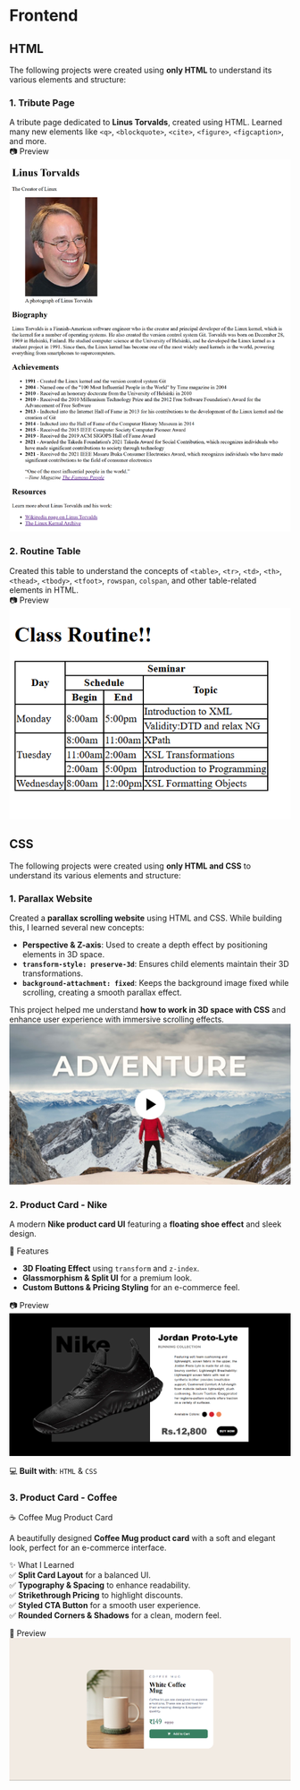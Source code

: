 # Frontend

## HTML
The following projects were created using **only HTML** to understand its various elements and structure:  

###  1. Tribute Page  
A tribute page dedicated to **Linus Torvalds**, created using HTML. Learned many new elements like `<q>`, `<blockquote>`, `<cite>`, `<figure>`, `<figcaption>`, and more.  
📷 Preview  
![Tribute Page Preview](./01.html/01.tribute%20page/source/TributePageSS.png)

### 2. Routine Table 
Created this table to understand the concepts of `<table>`, `<tr>`, `<td>`, `<th>`, `<thead>`, `<tbody>`, `<tfoot>`, `rowspan`, `colspan`, and other table-related elements in HTML.  
📷 Preview  
![Table Routine](./01.html/02.routine%20table/tableSS.png)

## CSS
The following projects were created using **only HTML and CSS** to understand its various elements and structure:  
###  1. Parallax Website
Created a **parallax scrolling website** using HTML and CSS. While building this, I learned several new concepts:  

- **Perspective & Z-axis**: Used to create a depth effect by positioning elements in 3D space.  
- **`transform-style: preserve-3d`**: Ensures child elements maintain their 3D transformations.  
- **`background-attachment: fixed`**: Keeps the background image fixed while scrolling, creating a smooth parallax effect.  

This project helped me understand **how to work in 3D space with CSS** and enhance user experience with immersive scrolling effects.  
[![🎥 Watch Video](./02.CSS/01.Parallax%20Website/source/Untitled%20design.jpg)](https://youtu.be/Z9pSyJH4a4E?si=_Ye48QumedoZGjyU)


###  2. Product Card - Nike

A modern **Nike product card UI** featuring a **floating shoe effect** and sleek design.  

 🚀 Features  
- **3D Floating Effect** using `transform` and `z-index`.  
- **Glassmorphism & Split UI** for a premium look.  
- **Custom Buttons & Pricing Styling** for an e-commerce feel.  

 📷 Preview  
![Nike Product Card](./02.CSS/02.Product%20Card%20-%20Nike/source/image.png)  

💻 **Built with**: `HTML` & `CSS`
###  3. Product Card - Coffee
 ☕ Coffee Mug Product Card  

A beautifully designed **Coffee Mug product card** with a soft and elegant look, perfect for an e-commerce interface.  

 ✨ What I Learned  
✅ **Split Card Layout** for a balanced UI.  
✅ **Typography & Spacing** to enhance readability.  
✅ **Strikethrough Pricing** to highlight discounts.  
✅ **Styled CTA Button** for a smooth user experience.  
✅ **Rounded Corners & Shadows** for a clean, modern feel.  

📌 Preview  
![Coffee Mug Product Card](./02.CSS/03.Product%20Card%20-%20Coffee/source/image.png)  



